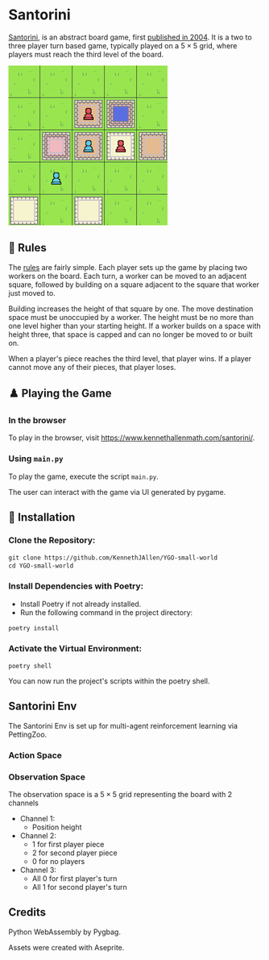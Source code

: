 # Santorini

[Santorini](https://boardgamegeek.com/boardgame/194655/santorini), is an abstract board game, first [published in 2004](https://boardgamegeek.com/boardgame/9963/santorini). It is a two to three player turn based game, typically played on a $5 \times 5$ grid, where players must reach the third level of the board.

![Santorini being played](/images/santorini.png)

## 📜 Rules
The [rules](http://www.boardspace.net/santorini/english/santorini-rules.html) are fairly simple. Each player sets up the game by placing two workers on the board. Each turn, a worker can be moved to an adjacent square, followed by building on a square adjacent to the square that worker just moved to.

Building increases the height of that square by one. The move destination space must be unoccupied by a worker. The height must be no more than one level higher than your starting height. If a worker builds on a space with height three, that space is capped and can no longer be moved to or built on.

When a player's piece reaches the third level, that player wins. If a player cannot move any of their pieces, that player loses.

## ♟️ Playing the Game

### In the browser

To play in the browser, visit https://www.kennethallenmath.com/santorini/.

### Using `main.py`

To play the game, execute the script `main.py`.

The user can interact with the game via UI generated by pygame.

## 🔧 Installation

### Clone the Repository:

```
git clone https://github.com/KennethJAllen/YGO-small-world
cd YGO-small-world
```
### Install Dependencies with Poetry:

*   Install Poetry if not already installed.
*   Run the following command in the project directory:

```
poetry install
```
### Activate the Virtual Environment:
```
poetry shell
```
You can now run the project's scripts within the poetry shell.

## Santorini Env

The Santorini Env is set up for multi-agent reinforcement learning via PettingZoo.

### Action Space



### Observation Space

The observation space is a $5 \times 5$ grid representing the board with 2 channels

- Channel 1:
    - Position height
- Channel 2:
    - 1 for first player piece
    - 2 for second player piece
    - 0 for no players
- Channel 3:
    - All 0 for first player's turn
    - All 1 for second player's turn
## Credits

Python WebAssembly by Pygbag.

Assets were created with Aseprite.
